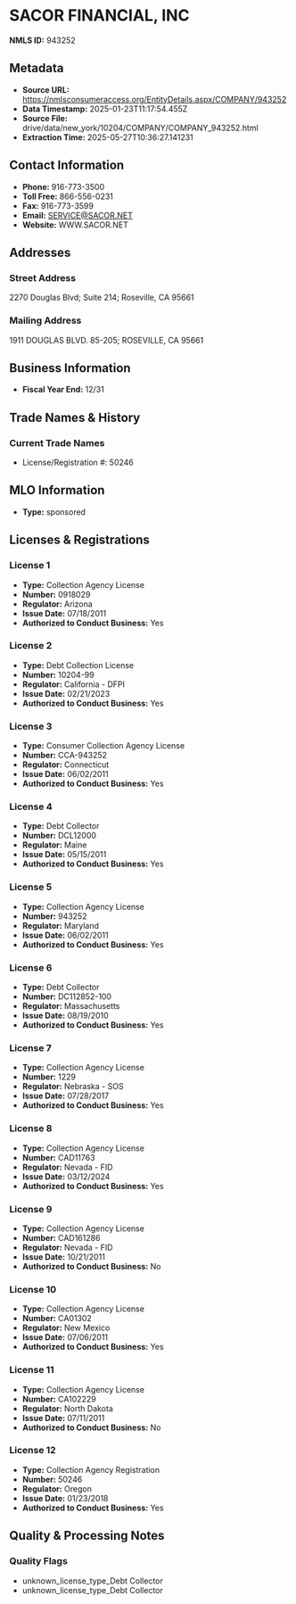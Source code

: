 # SACOR FINANCIAL, INC

**NMLS ID:** 943252

## Metadata
- **Source URL:** https://nmlsconsumeraccess.org/EntityDetails.aspx/COMPANY/943252
- **Data Timestamp:** 2025-01-23T11:17:54.455Z
- **Source File:** drive/data/new_york/10204/COMPANY/COMPANY_943252.html
- **Extraction Time:** 2025-05-27T10:36:27.141231

## Contact Information
- **Phone:** 916-773-3500
- **Toll Free:** 866-556-0231
- **Fax:** 916-773-3599
- **Email:** SERVICE@SACOR.NET
- **Website:** WWW.SACOR.NET

## Addresses
### Street Address
2270 Douglas Blvd; Suite 214; Roseville, CA 95661

### Mailing Address
1911 DOUGLAS BLVD. 85-205; ROSEVILLE, CA 95661

## Business Information
- **Fiscal Year End:** 12/31

## Trade Names & History
### Current Trade Names
- License/Registration #: 50246

## MLO Information
- **Type:** sponsored

## Licenses & Registrations

### License 1
- **Type:** Collection Agency License
- **Number:** 0918029
- **Regulator:** Arizona
- **Issue Date:** 07/18/2011
- **Authorized to Conduct Business:** Yes

### License 2
- **Type:** Debt Collection License
- **Number:** 10204-99
- **Regulator:** California - DFPI
- **Issue Date:** 02/21/2023
- **Authorized to Conduct Business:** Yes

### License 3
- **Type:** Consumer Collection Agency License
- **Number:** CCA-943252
- **Regulator:** Connecticut
- **Issue Date:** 06/02/2011
- **Authorized to Conduct Business:** Yes

### License 4
- **Type:** Debt Collector
- **Number:** DCL12000
- **Regulator:** Maine
- **Issue Date:** 05/15/2011
- **Authorized to Conduct Business:** Yes

### License 5
- **Type:** Collection Agency License
- **Number:** 943252
- **Regulator:** Maryland
- **Issue Date:** 06/02/2011
- **Authorized to Conduct Business:** Yes

### License 6
- **Type:** Debt Collector
- **Number:** DC112852-100
- **Regulator:** Massachusetts
- **Issue Date:** 08/19/2010
- **Authorized to Conduct Business:** Yes

### License 7
- **Type:** Collection Agency License
- **Number:** 1229
- **Regulator:** Nebraska - SOS
- **Issue Date:** 07/28/2017
- **Authorized to Conduct Business:** Yes

### License 8
- **Type:** Collection Agency License
- **Number:** CAD11763
- **Regulator:** Nevada - FID
- **Issue Date:** 03/12/2024
- **Authorized to Conduct Business:** Yes

### License 9
- **Type:** Collection Agency License
- **Number:** CAD161286
- **Regulator:** Nevada - FID
- **Issue Date:** 10/21/2011
- **Authorized to Conduct Business:** No

### License 10
- **Type:** Collection Agency License
- **Number:** CA01302
- **Regulator:** New Mexico
- **Issue Date:** 07/06/2011
- **Authorized to Conduct Business:** Yes

### License 11
- **Type:** Collection Agency License
- **Number:** CA102229
- **Regulator:** North Dakota
- **Issue Date:** 07/11/2011
- **Authorized to Conduct Business:** No

### License 12
- **Type:** Collection Agency Registration
- **Number:** 50246
- **Regulator:** Oregon
- **Issue Date:** 01/23/2018
- **Authorized to Conduct Business:** Yes

## Quality & Processing Notes
### Quality Flags
- unknown_license_type_Debt Collector
- unknown_license_type_Debt Collector
